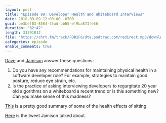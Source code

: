 ```yaml
---
layout: post
title: "Episode 99: Developer Health and Whiteboard Interviews"
date: 2018-03-09 12:00:00 -0700
guid: be3bef03-8584-45ad-bb65-ef9ba873fe66
duration: "32:42"
length: 31391012
file: "https://chrt.fm/track/FD81F6/dts.podtrac.com/redirect.mp3/download.softskills.audio/sse-099.mp3"
categories: episode
enable_comments: true
---
```


[Dave](https://twitter.com/djsmith42) and [Jamison](https://twitter.com/jamison_dance) answer these questions:

1. Do you have any recommendations for maintaining physical health in a software developer role? For example, strategies to maintain good posture, reduce eye strain, etc.
2. Is the practice of asking interviewing developers to regurgitate 20 year old algorithms on a whiteboard a recent trend or is this something new? Can you make sense of this madness?

[This](https://www.health.harvard.edu/staying-healthy/why-sitting-may-be-hazardous-to-your-health) is a pretty good summary of some of the health effects of sitting.

[Here](https://twitter.com/threepointone/status/942872860779057153) is the tweet Jamison talked about.
